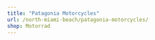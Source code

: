 ```yaml
---
title: "Patagonia Motorcycles"
url: /north-miami-beach/patagonia-motorcycles/
shop: Motorrad
---
```

